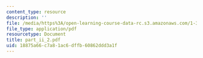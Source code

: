 ```yaml
---
content_type: resource
description: ''
file: /media/https%3A/open-learning-course-data-rc.s3.amazonaws.com/1-361-advanced-soil-mechanics-fall-2004/18875a66c7a81ac6dffb60862ddd3a1f_part_ii_2.pdf
file_type: application/pdf
resourcetype: Document
title: part_ii_2.pdf
uid: 18875a66-c7a8-1ac6-dffb-60862ddd3a1f
---
```


